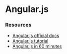 # Angular.js

### Resources
* [Angular.js official docs](https://angularjs.org/)
* [Angular.js tutorial](https://docs.angularjs.org/tutorial)
* [Angular.js in 60 minutes](http://fastandfluid.com/publicdownloads/AngularJSIn60MinutesIsh_DanWahlin_May2013.pdf)